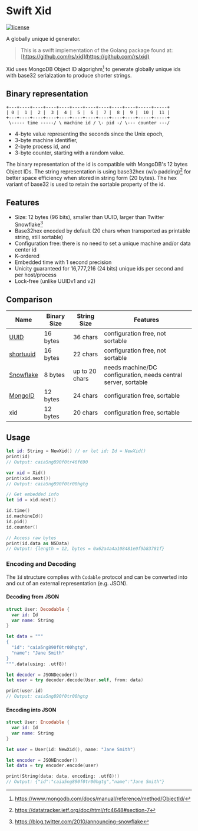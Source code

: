 # Swift Xid

[![license](https://img.shields.io/badge/license-MIT-green)](https://raw.githubusercontent.com/uditha-atukorala/swift-xid/main/LICENSE)

A globally unique id generator.

> This is a swift implementation of the Golang package found at: [https://github.com/rs/xid](https://github.com/rs/xid)

Xid uses MongoDB Object ID algorighm[^1] to generate globally unique ids with base32 serialzation to produce shorter strings.


## Binary representation

```
+---+----+----+----+----+----+----+----+----+----+-----+-----+
| 0 |  1 |  2 |  3 |  4 |  5 |  6 |  7 |  8 |  9 |  10 |  11 |
+---+----+----+----+----+----+----+----+----+----+-----+-----+
 \----- time -----/ \ machine id / \- pid -/ \--- counter ---/
```

- 4-byte value representing the seconds since the Unix epoch,
- 3-byte machine identifier,
- 2-byte process id, and
- 3-byte counter, starting with a random value.

The binary representation of the id is compatible with MongoDB's 12 bytes Object IDs.
The string representation is using base32hex (w/o padding)[^2] for better space efficiency when stored in string form (20 bytes). The hex variant of base32 is used to retain the
sortable property of the id.


## Features

- Size: 12 bytes (96 bits), smaller than UUID, larger than Twitter Snowflake[^3]
- Base32hex encoded by default (20 chars when transported as printable string, still sortable)
- Configuration free: there is no need to set a unique machine and/or data center id
- K-ordered
- Embedded time with 1 second precision
- Unicity guaranteed for 16,777,216 (24 bits) unique ids per second and per host/process
- Lock-free (unlike UUIDv1 and v2)


## Comparison

| Name        | Binary Size | String Size    | Features
|-------------|-------------|----------------|----------------
| [UUID]      | 16 bytes    | 36 chars       | configuration free, not sortable
| [shortuuid] | 16 bytes    | 22 chars       | configuration free, not sortable
| [Snowflake] | 8 bytes     | up to 20 chars | needs machine/DC configuration, needs central server, sortable
| [MongoID]   | 12 bytes    | 24 chars       | configuration free, sortable
| xid         | 12 bytes    | 20 chars       | configuration free, sortable

[UUID]: https://en.wikipedia.org/wiki/Universally_unique_identifier
[shortuuid]: https://github.com/stochastic-technologies/shortuuid
[Snowflake]: https://blog.twitter.com/2010/announcing-snowflake
[MongoID]: https://www.mongodb.com/docs/manual/reference/method/ObjectId/


## Usage

```swift
let id: String = NewXid() // or let id: Id = NewXid()
print(id)
// Output: caia5ng890f0tr46f690
```

```swift
var xid = Xid()
print(xid.next())
// Output: caia5ng890f0tr00hgtg
```

```swift
// Get embedded info
let id = xid.next()

id.time()
id.machineId()
id.pid()
id.counter()

// Access raw bytes
print(id.data as NSData)
// Output: {length = 12, bytes = 0x62a4a4a108481e0f9b83781f}
```

### Encoding and Decoding

The `Id` structure complies with `Codable` protocol and can be converted into and out of an external representation (e.g. JSON).

#### Decoding from JSON

```swift
struct User: Decodable {
  var id: Id
  var name: String
}

let data = """
{
  "id": "caia5ng890f0tr00hgtg",
  "name": "Jane Smith"
}
""".data(using: .utf8)!

let decoder = JSONDecoder()
let user = try decoder.decode(User.self, from: data)

print(user.id)
// Output: caia5ng890f0tr00hgtg
```

#### Encoding into JSON
```swift
struct User: Encodable {
  var id: Id
  var name: String
}

let user = User(id: NewXid(), name: "Jane Smith")

let encoder = JSONEncoder()
let data = try encoder.encode(user)

print(String(data: data, encoding: .utf8)!)
// Output: {"id":"caia5ng890f0tr00hgtg","name":"Jane Smith"}
```


[^1]: https://www.mongodb.com/docs/manual/reference/method/ObjectId/
[^2]: https://datatracker.ietf.org/doc/html/rfc4648#section-7
[^3]: https://blog.twitter.com/2010/announcing-snowflake
